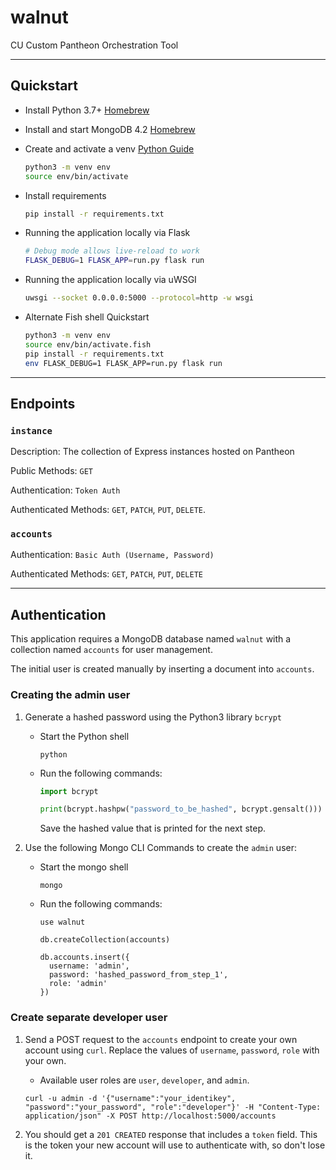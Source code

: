 # walnut

CU Custom Pantheon Orchestration Tool

---

## Quickstart

* Install Python 3.7+ [Homebrew](https://docs.python-guide.org/starting/install3/osx/)
* Install and start MongoDB 4.2 [Homebrew](https://docs.mongodb.com/manual/tutorial/install-mongodb-on-os-x/)
* Create and activate a venv [Python Guide](https://packaging.python.org/guides/installing-using-pip-and-virtual-environments/)

  ```sh
  python3 -m venv env
  source env/bin/activate
  ```  

* Install requirements

  ```sh
  pip install -r requirements.txt
  ```

* Running the application locally via Flask

  ```sh
  # Debug mode allows live-reload to work
  FLASK_DEBUG=1 FLASK_APP=run.py flask run
  ```

* Running the application locally via uWSGI

  ```sh
  uwsgi --socket 0.0.0.0:5000 --protocol=http -w wsgi
  ```

* Alternate Fish shell Quickstart

  ```sh
  python3 -m venv env
  source env/bin/activate.fish
  pip install -r requirements.txt
  env FLASK_DEBUG=1 FLASK_APP=run.py flask run
  ```

---

## Endpoints

### `instance`

Description: The collection of Express instances hosted on Pantheon

Public Methods: `GET`

Authentication: `Token Auth`

Authenticated Methods: `GET`, `PATCH`, `PUT`, `DELETE`.

### `accounts`

Authentication: `Basic Auth (Username, Password)`

Authenticated Methods: `GET`, `PATCH`, `PUT`, `DELETE`

---

## Authentication

This application requires a MongoDB database named `walnut` with a collection named `accounts` for user management.

The initial user is created manually by inserting a document into `accounts`.

### Creating the admin user

1. Generate a hashed password using the Python3 library `bcrypt`

    * Start the Python shell

      ```shell
      python
      ```

    * Run the following commands:

      ```python
      import bcrypt

      print(bcrypt.hashpw("password_to_be_hashed", bcrypt.gensalt()))
      ```

      Save the hashed value that is printed for the next step.

2. Use the following Mongo CLI Commands to create the `admin` user:

    * Start the mongo shell

      ```shell
      mongo
      ```

    * Run the following commands:

      ```mongodb
      use walnut

      db.createCollection(accounts)

      db.accounts.insert({
        username: 'admin',
        password: 'hashed_password_from_step_1',
        role: 'admin'
      })
      ```

### Create separate developer user

  1. Send a POST request to the `accounts` endpoint to create your own account using `curl`. Replace the values of `username`, `password`, `role` with your own.

      * Available user roles are `user`, `developer`, and `admin`.

      ```shell
      curl -u admin -d '{"username":"your_identikey", "password":"your_password", "role":"developer"}' -H "Content-Type: application/json" -X POST http://localhost:5000/accounts
      ```

  2. You should get a `201 CREATED` response that includes a `token` field. This is the token your new account will use to authenticate with, so don't lose it.
